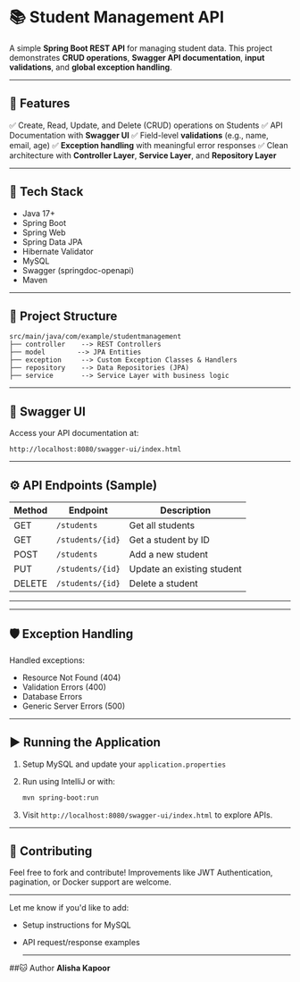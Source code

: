 # 📚 Student Management API

A simple **Spring Boot REST API** for managing student data. This project demonstrates **CRUD operations**, **Swagger API documentation**, **input validations**, and **global exception handling**.

---

## 🔧 Features

✅ Create, Read, Update, and Delete (CRUD) operations on Students
✅ API Documentation with **Swagger UI**
✅ Field-level **validations** (e.g., name, email, age)
✅ **Exception handling** with meaningful error responses
✅ Clean architecture with **Controller Layer**, **Service Layer**, and **Repository Layer**

---

## 🚀 Tech Stack

* Java 17+
* Spring Boot
* Spring Web
* Spring Data JPA
* Hibernate Validator
* MySQL
* Swagger (springdoc-openapi)
* Maven

---

## 📂 Project Structure

```
src/main/java/com/example/studentmanagement
├── controller    --> REST Controllers
├── model        --> JPA Entities
├── exception     --> Custom Exception Classes & Handlers
├── repository    --> Data Repositories (JPA)
├── service       --> Service Layer with business logic

```

---

## 🔗 Swagger UI

Access your API documentation at:

```
http://localhost:8080/swagger-ui/index.html
```

---

## ⚙️ API Endpoints (Sample)

| Method | Endpoint         | Description                |
| ------ | ---------------- | -------------------------- |
| GET    | `/students`      | Get all students           |
| GET    | `/students/{id}` | Get a student by ID        |
| POST   | `/students`      | Add a new student          |
| PUT    | `/students/{id}` | Update an existing student |
| DELETE | `/students/{id}` | Delete a student           |

---



---

## 🛡️ Exception Handling

Handled exceptions:

* Resource Not Found (404)
* Validation Errors (400)
* Database Errors
* Generic Server Errors (500)

---

## ▶️ Running the Application

1. Setup MySQL and update your `application.properties`
2. Run using IntelliJ or with:

   ```bash
   mvn spring-boot:run
   ```
3. Visit `http://localhost:8080/swagger-ui/index.html` to explore APIs.

---

## 🤝 Contributing

Feel free to fork and contribute! Improvements like JWT Authentication, pagination, or Docker support are welcome.

---

Let me know if you'd like to add:

* Setup instructions for MySQL
* API request/response examples

  ---
##🐱 Author
**Alisha Kapoor**

